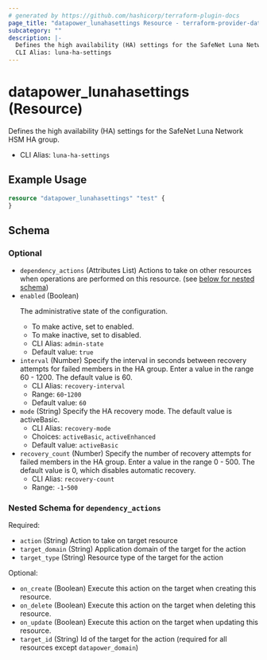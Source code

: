 ```yaml
---
# generated by https://github.com/hashicorp/terraform-plugin-docs
page_title: "datapower_lunahasettings Resource - terraform-provider-datapower"
subcategory: ""
description: |-
  Defines the high availability (HA) settings for the SafeNet Luna Network HSM HA group.
  CLI Alias: luna-ha-settings
---
```


# datapower_lunahasettings (Resource)

Defines the high availability (HA) settings for the SafeNet Luna Network HSM HA group.
  - CLI Alias: `luna-ha-settings`

## Example Usage

```terraform
resource "datapower_lunahasettings" "test" {
}
```

<!-- schema generated by tfplugindocs -->
## Schema

### Optional

- `dependency_actions` (Attributes List) Actions to take on other resources when operations are performed on this resource. (see [below for nested schema](#nestedatt--dependency_actions))
- `enabled` (Boolean) <p>The administrative state of the configuration.</p><ul><li>To make active, set to enabled.</li><li>To make inactive, set to disabled.</li></ul>
  - CLI Alias: `admin-state`
  - Default value: `true`
- `interval` (Number) Specify the interval in seconds between recovery attempts for failed members in the HA group. Enter a value in the range 60 - 1200. The default value is 60.
  - CLI Alias: `recovery-interval`
  - Range: `60`-`1200`
  - Default value: `60`
- `mode` (String) Specify the HA recovery mode. The default value is activeBasic.
  - CLI Alias: `recovery-mode`
  - Choices: `activeBasic`, `activeEnhanced`
  - Default value: `activeBasic`
- `recovery_count` (Number) Specify the number of recovery attempts for failed members in the HA group. Enter a value in the range 0 - 500. The default value is 0, which disables automatic recovery.
  - CLI Alias: `recovery-count`
  - Range: `-1`-`500`

<a id="nestedatt--dependency_actions"></a>
### Nested Schema for `dependency_actions`

Required:

- `action` (String) Action to take on target resource
- `target_domain` (String) Application domain of the target for the action
- `target_type` (String) Resource type of the target for the action

Optional:

- `on_create` (Boolean) Execute this action on the target when creating this resource.
- `on_delete` (Boolean) Execute this action on the target when deleting this resource.
- `on_update` (Boolean) Execute this action on the target when updating this resource.
- `target_id` (String) Id of the target for the action (required for all resources except `datapower_domain`)
